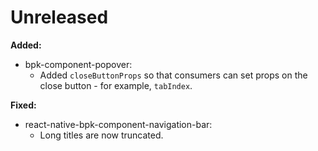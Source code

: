# Unreleased
   
**Added:**
- bpk-component-popover:
  - Added `closeButtonProps` so that consumers can set props on the close button - for example, `tabIndex`.
  
**Fixed:**
 - react-native-bpk-component-navigation-bar:
   - Long titles are now truncated.
   